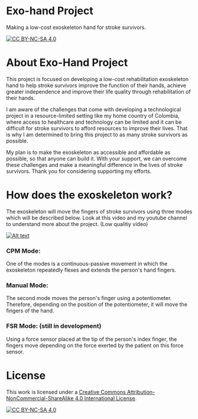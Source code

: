 # Exo-hand Project

Making a low-cost exoskeleton hand for stroke survivors.

[![CC BY-NC-SA 4.0][cc-by-nc-sa-shield]][cc-by-nc-sa]

# About Exo-Hand Project

This project is focused on developing a low-cost rehabilitation exoskeleton hand to help stroke survivors improve the function of their hands, achieve greater independence and improve their life quality through rehabilitation of their hands.

I am aware of the challenges that come with developing a technological project in a resource-limited setting like my home country of Colombia, where access to healthcare and technology can be limited and it can be difficult for stroke survivors to afford resources to improve their lives. That is why I am determined to bring this project to as many stroke survivors as possible.

My plan is to make the exoskeleton as accessible and affordable as possible, so that anyone can build it. With your support, we can overcome these challenges and make a meaningful difference in the lives of stroke survivors. Thank you for considering supporting my efforts.

# How does the exoskeleton work?

The exoskeleton will move the fingers of stroke survivors using three modes which will be described below. Look at this video and my youtube channel to understand more about the project. (Low qualitiy video)

[![Alt text](https://img.youtube.com/vi/v5TpR5g0ZpY/0.jpg)](https://www.youtube.com/watch?v=v5TpR5g0ZpY)


### CPM Mode: 
One of the modes is a continuous-passive movement in which the exoskeleton repeatedly flexes and extends the person's hand fingers.

### Manual Mode: 
The second mode moves the person's finger using a potentiometer. Therefore, depending on the position of the potentiometer, it will move the fingers of the hand.

### FSR Mode: (still in development) 
Using a force sensor placed at the tip of the person's index finger, the fingers move depending on the force exerted by the patient on this force sensor.

# License

This work is licensed under a
[Creative Commons Attribution-NonCommercial-ShareAlike 4.0 International License][cc-by-nc-sa].

[![CC BY-NC-SA 4.0][cc-by-nc-sa-image]][cc-by-nc-sa]

[cc-by-nc-sa]: http://creativecommons.org/licenses/by-nc-sa/4.0/
[cc-by-nc-sa-image]: https://licensebuttons.net/l/by-nc-sa/4.0/88x31.png
[cc-by-nc-sa-shield]: https://img.shields.io/badge/License-CC%20BY--NC--SA%204.0-lightgrey.svg
